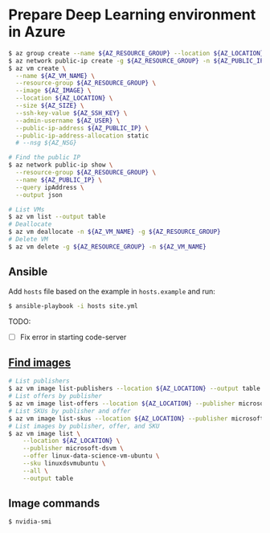 # Prepare Deep Learning environment in Azure

```bash
$ az group create --name ${AZ_RESOURCE_GROUP} --location ${AZ_LOCATION}
$ az network public-ip create -g ${AZ_RESOURCE_GROUP} -n ${AZ_PUBLIC_IP}
$ az vm create \
  --name ${AZ_VM_NAME} \
  --resource-group ${AZ_RESOURCE_GROUP} \
  --image ${AZ_IMAGE} \
  --location ${AZ_LOCATION} \
  --size ${AZ_SIZE} \
  --ssh-key-value ${AZ_SSH_KEY} \
  --admin-username ${AZ_USER} \
  --public-ip-address ${AZ_PUBLIC_IP} \
  --public-ip-address-allocation static
  # --nsg ${AZ_NSG}

# Find the public IP
$ az network public-ip show \
  --resource-group ${AZ_RESOURCE_GROUP} \
  --name ${AZ_PUBLIC_IP} \
  --query ipAddress \
  --output json

# List VMs
$ az vm list --output table
# Deallocate
$ az vm deallocate -n ${AZ_VM_NAME} -g ${AZ_RESOURCE_GROUP}
# Delete VM
$ az vm delete -g ${AZ_RESOURCE_GROUP} -n ${AZ_VM_NAME}
```


## Ansible

Add `hosts` file based on the example in `hosts.example` and run:

```bash
$ ansible-playbook -i hosts site.yml
```

TODO:
- [ ]  Fix error in starting code-server


## [Find images](https://docs.microsoft.com/en-us/azure/virtual-machines/linux/cli-ps-findimage)

```bash
# List publishers
$ az vm image list-publishers --location ${AZ_LOCATION} --output table
# List offers by publisher
$ az vm image list-offers --location ${AZ_LOCATION} --publisher microsoft-dsvm --output table
# List SKUs by publisher and offer
$ az vm image list-skus --location ${AZ_LOCATION} --publisher microsoft-dsvm --offer linux-data-science-vm-ubuntu
# List images by publisher, offer, and SKU
$ az vm image list \
    --location ${AZ_LOCATION} \
    --publisher microsoft-dsvm \
    --offer linux-data-science-vm-ubuntu \
    --sku linuxdsvmubuntu \
    --all \
    --output table
```


## Image commands

```bash
$ nvidia-smi
```

